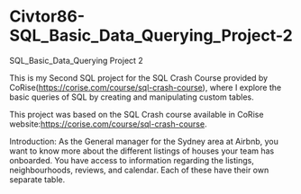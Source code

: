 # Civtor86-SQL_Basic_Data_Querying_Project-2
SQL_Basic_Data_Querying Project 2

This is my Second SQL project for the SQL Crash Course provided by CoRise(https://corise.com/course/sql-crash-course), where I explore the basic queries of SQL by creating and manipulating custom tables.

This project was based on the SQL Crash course available in CoRise website:https://corise.com/course/sql-crash-course.

Introduction:
As the General manager for the Sydney area at Airbnb, you want to know more about the different listings of houses your team has onboarded. You have access to information regarding the listings, neighbourhoods, reviews, and calendar. Each of these have their own separate table.
